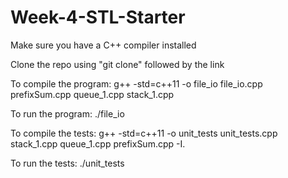 # Week-4-STL-Starter

Make sure you have a C++ compiler installed

Clone the repo using "git clone" followed by the link

To compile the program: g++ -std=c++11 -o file_io file_io.cpp prefixSum.cpp queue_1.cpp stack_1.cpp

To run the program: ./file_io

To compile the tests: g++ -std=c++11 -o unit_tests unit_tests.cpp stack_1.cpp queue_1.cpp prefixSum.cpp -I.

To run the tests: ./unit_tests